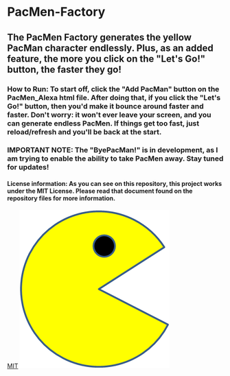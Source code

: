 # PacMen-Factory
## The PacMen Factory generates the yellow PacMan character endlessly. Plus, as an added feature, the more you click on the "Let's Go!" button, the faster they go!
### How to Run: To start off, click the "Add PacMan" button on the PacMen_Alexa html file. After doing that, if you click the "Let's Go!" button, then you'd make it bounce around faster and faster. Don't worry: it won't ever leave your screen, and you can generate endless PacMen. If things get too fast, just reload/refresh and you'll be back at the start.
### IMPORTANT NOTE: The "ByePacMan!" is in development, as I am trying to enable the ability to take PacMen away. Stay tuned for updates!
#### License information: As you can see on this repository, this project works under the MIT License. Please read that document found on the repository files for more information.
[MIT](https://choosealicense.com/licenses/mit/)
<img src="PacMan1.png">

